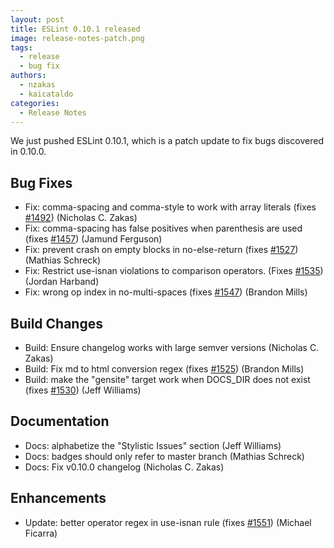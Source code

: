 ```yaml
---
layout: post
title: ESLint 0.10.1 released
image: release-notes-patch.png
tags:
  - release
  - bug fix
authors:
  - nzakas
  - kaicataldo
categories:
  - Release Notes
---
```


We just pushed ESLint 0.10.1, which is a patch update to fix bugs discovered in 0.10.0.

## Bug Fixes

* Fix: comma-spacing and comma-style to work with array literals (fixes [#1492](https://github.com/eslint/eslint/issues/1492)) (Nicholas C. Zakas)
* Fix: comma-spacing has false positives when parenthesis are used (fixes [#1457](https://github.com/eslint/eslint/issues/1457)) (Jamund Ferguson)
* Fix: prevent crash on empty blocks in no-else-return (fixes [#1527](https://github.com/eslint/eslint/issues/1527)) (Mathias Schreck)
* Fix: Restrict use-isnan violations to comparison operators. (Fixes [#1535](https://github.com/eslint/eslint/issues/1535)) (Jordan Harband)
* Fix: wrong op index in no-multi-spaces (fixes [#1547](https://github.com/eslint/eslint/issues/1547)) (Brandon Mills)

## Build Changes

* Build: Ensure changelog works with large semver versions (Nicholas C. Zakas)
* Build: Fix md to html conversion regex (fixes [#1525](https://github.com/eslint/eslint/issues/1525)) (Brandon Mills)
* Build: make the "gensite" target work when DOCS_DIR does not exist (fixes [#1530](https://github.com/eslint/eslint/issues/1530)) (Jeff Williams)

## Documentation

* Docs: alphabetize the "Stylistic Issues" section (Jeff Williams)
* Docs: badges should only refer to master branch (Mathias Schreck)
* Docs: Fix v0.10.0 changelog (Nicholas C. Zakas)

## Enhancements

* Update: better operator regex in use-isnan rule (fixes [#1551](https://github.com/eslint/eslint/issues/1551)) (Michael Ficarra)
